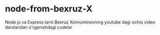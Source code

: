 # node-from-bexruz-X
 Node js va Express larni Bexruz Xolmuminovning youtube dagi ochiq video darslaridan o'rganishdagi codelar
